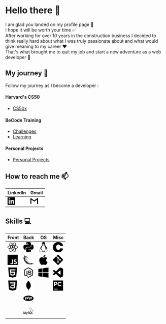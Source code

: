 # Hello there 👋

I am glad you landed on my profile page :slightly_smiling_face:  
I hope it will be worth your time :white_check_mark:  
After working for over 10 years in the construction business I decided to think really hard about what I was truly passionate about and what would give meaning to my career :heart:  
That's what brought me to quit my job and start a new adventure as a web developer :100:

## My journey :school_satchel:

Follow my journey as I become a developer :

#### Harvard's CS50

-   [CS50x](cs50x.md)

#### BeCode Training

-   [Challenges](becode-challenges.md)
-   [Learning](becode-learning.md)

#### Personal Projects

-   [Personal Projects](personal-projects.md)

## How to reach me :mailbox:

| LinkedIn                                                                                             | Gmail                                                                                 |
| ---------------------------------------------------------------------------------------------------- | ------------------------------------------------------------------------------------- |
| [<img height="24" width="24" src="./img/linkedin.svg" />](https://www.linkedin.com/in/john-laterre/) | [<img height="24" width="24" src="./img/gmail.svg" />](mailto:john.laterre@gmail.com) |

## Skills :computer:

| **Front**                                                 | **Back**                                                   | **OS**                                                 | **Misc**                                                        |
| --------------------------------------------------------- | ---------------------------------------------------------- | ------------------------------------------------------ | --------------------------------------------------------------- |
| <img height="32" width="32" src="./img/react.svg" />      | <img height="32" width="32" src="./img/python.svg" />      | <img height="32" width="32" src="./img/linux.svg" />   | <img height="32" width="32" src="./img/c.svg" />                |
| <img height="32" width="32" src="./img/javascript.svg" /> | <img height="32" width="32" src="./img/flask.svg" />       | <img height="32" width="32" src="./img/apple.svg" />   | <img height="32" width="32" src="./img/git.svg" />              |
| <img height="32" width="32" src="./img/html5.svg" />      | <img height="32" width="32" src="./img/node-dot-js.svg" /> | <img height="32" width="32" src="./img/windows.svg" /> | <img height="32" width="32" src="./img/visualstudiocode.svg" /> |
| <img height="32" width="32" src="./img/css3.svg" />       | <img height="32" width="32" src="./img/mongodb.svg" />     |                                                        | <img height="32" width="32" src="./img/pycharm.svg" />          |
|                                                           | <img height="32" width="32" src="./img/php.svg" />         |                                                        |                                                                 |
|                                                           | <img height="32" width="32" src="./img/mysql.svg" />       |                                                        |                                                                 |
